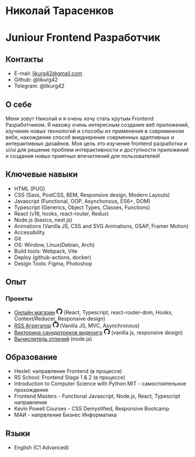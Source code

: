 # Николай Тарасенков

# Juniour Frontend Разработчик

## Контакты

-   E-mail: likurg42@gmail.com
-   Github: @likurg42
-   Telegram: @likurg42

## О себе

Меня зовут Николай и я очень хочу стать крутым Frontend Разработчиком. Я нахожу очень интересным создание веб приложений, изучение новых технологий и способы их применения в современном вебе, нахождение способ внеднерение соврменных адаптивных и интерактивных дизайнов. Моя цель это изучение frontend разработки и ui/ui для решение проблем интерактивности и доступности приложений и создания новых приятных впечатлений для пользователей!

## Ключевые навыки

-   HTML (PUG)
-   CSS (Sass, PostCSS, BEM, Responsive design, Modern Layouts)
-   Javascript (Functional, OOP, Asynchonous, ES6+, DOM)
-   Typescript (Generics, Object Types, Classes, Functions)
-   React (v18, hooks, react-router, Redux)
-   Node.js (basics, nest.js)
-   Animations (Vanilla JS, CSS and SVG Animations, GSAP, Framer Motion)
-   Accessibility
-   Git
-   OS: Window, Linux(Debian, Arch)
-   Build tools: Webpack, Vite
-   Deploy (github-actions, docker)
-   Design Tools: Figma, Photoshop

## Опыт

### Проекты

-   [Онлайн магазин](https://likurg42.github.io/online-store) [![Online Store Github](./assets/github-logo.png)](https://github.com/likurg42/online-store) (React, Typescript, react-router-dom, Hooks, Context/Reducer, Responsive design)
-   [RSS Агрегатор](https://rss-aggregator-black.vercel.app/) [![RSS Aggregator Github](./assets/github-logo.png)](https://github.com/likurg42/frontend-project-11) (Vanilla JS, MVC, Asynchronous)
-   [Викторина саундртреков видеоигр](https://likurg42.github.io/vgm-quiz/)
    [![VGM Quiz Github](./assets/github-logo.png)](https://github.com/likurg42/vgm-quiz) (vanilla js, responsive design)
-   [Вычислитель отличий](https://github.com/likurg42/frontend-project-lvl2) (node.js)

## Образование

-   Hexlet: направление Frontend (в процессе)
-   RS School: Frontend Stage 1 & 2 (в процессе)
-   Introduction to Computer Science with Python MIT - самостоятельное прохождение
-   Frontend Masters - Functional Javascript, Node.js, React, Typescript направления
-   Kevin Powell Courses - CSS Demystified, Responsive Bootcamp
-   МАИ - напрвление Бизнес Информатика

## Rзыки

-   English (C1 Advanced)
